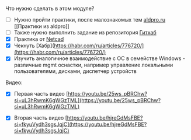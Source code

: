 Что нужно сделать в этом модуле? 
- [ ] Нужно пройти практики, после малознакомых тем [aldpro.ru](https://www.aldpro.ru/professional/alse.html) [[Практики из aldpro]]
- [ ] Также нужно выполнить задание из репозитория [Гитхаб](https://github.com/ksemaev/lpic_1-101/blob/master/101_1.md)
- [x] Практика от [Netcad](https://netacad.sadlab.su/sgp/ite/8.0/m1/module-launcher/) 
- [x] Чекнуть [Хабр](https://habr.com/ru/articles/776720/](https://habr.com/ru/articles/776720/)
- [x] Изучить аналогичное взаимодействие с ОС в семействе Windows - различные mgmt оснастки, например управление локальными пользователями, дисками, диспетчер устройств

Видео: 
- [x] Первая часть видео [https://youtu.be/25ws_pBRChw?si=uL3hRwmK6gWGzTML](https://youtu.be/25ws_pBRChw?si=uL3hRwmK6gWGzTML)
- [x] Вторая часть видео [https://youtu.be/hjreGdMsFBE?si=fkyuVydh3sgsJqjC](https://youtu.be/hjreGdMsFBE?si=fkyuVydh3sgsJqjC)



